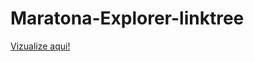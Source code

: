 # Maratona-Explorer-linktree

<a href="https://mariaccarolina.github.io/Maratona-Explorer-linktree/">Vizualize aqui!</a>
